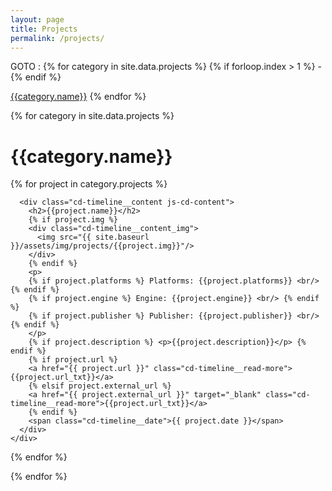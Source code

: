 ```yaml
---
layout: page
title: Projects
permalink: /projects/
---
```


<link rel="stylesheet" href="{{ site.baseurl }}/assets/css/vertical_timeline.css">

<p>GOTO :
{% for category in site.data.projects %}
{% if forloop.index > 1 %}
 - 
{% endif %}

<a href="#{{category.name}}">{{category.name}}</a>
{% endfor %}
</p>

{% for category in site.data.projects %}
<h1 id="{{category.name}}">{{category.name}}</h1>

<section class="cd-timeline js-cd-timeline">
  <div class="cd-timeline__container">
{% for project in category.projects %}
    <div class="cd-timeline__block js-cd-block">
      <div class="cd-timeline__img cd-timeline__img--picture js-cd-img">
        <!-- <img src="img/cd-icon-picture.svg" alt="Picture"> -->
      </div>

      <div class="cd-timeline__content js-cd-content">
        <h2>{{project.name}}</h2>
        {% if project.img %}
        <div class="cd-timeline__content_img">
          <img src="{{ site.baseurl }}/assets/img/projects/{{project.img}}"/>
        </div>
        {% endif %}
        <p>
        {% if project.platforms %} Platforms: {{project.platforms}} <br/> {% endif %}
        {% if project.engine %} Engine: {{project.engine}} <br/> {% endif %}
        {% if project.publisher %} Publisher: {{project.publisher}} <br/> {% endif %}
        </p>
        {% if project.description %} <p>{{project.description}}</p> {% endif %}
        {% if project.url %}
        <a href="{{ project.url }}" class="cd-timeline__read-more">{{project.url_txt}}</a>
        {% elsif project.external_url %}
        <a href="{{ project.external_url }}" target="_blank" class="cd-timeline__read-more">{{project.url_txt}}</a>
        {% endif %}
        <span class="cd-timeline__date">{{ project.date }}</span>
      </div>
    </div>
{% endfor %}
  </div>
</section>
{% endfor %}

<script src="{{ site.baseurl }}/assets/js/vertical_timeline.js"></script>